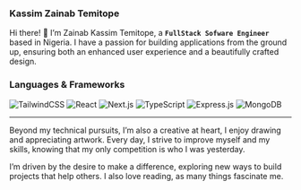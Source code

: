 ### Kassim Zainab Temitope

Hi there! 👋 I’m Zainab Kassim Temitope, a **`FullStack Sofware Engineer`**  based in Nigeria. I have a passion for building applications from the ground up, ensuring both an enhanced user experience and a beautifully crafted design.

### Languages & Frameworks

<div align="left">
   <img src="https://img.shields.io/badge/TailwindCSS-%2346A2F6.svg?style=for-the-badge&logo=tailwindcss&logoColor=white" alt="TailwindCSS" />
  <img src="https://img.shields.io/badge/React-%2361DAFB.svg?style=for-the-badge&logo=react&logoColor=%2361DAFB" alt="React" />
  <img src="https://img.shields.io/badge/Next.js-%23000000.svg?style=for-the-badge&logo=next.js&logoColor=white" alt="Next.js" />
  <img src="https://img.shields.io/badge/TypeScript-%23007ACC.svg?style=for-the-badge&logo=typescript&logoColor=white" alt="TypeScript" />
  <img src="https://img.shields.io/badge/Express.js-%23404d59.svg?style=for-the-badge&logo=express&logoColor=white" alt="Express.js" />
  <img src="https://img.shields.io/badge/MongoDB-%2347A248.svg?style=for-the-badge&logo=mongodb&logoColor=white" alt="MongoDB" />
</div>


---
Beyond my technical pursuits, I’m also a creative at heart, I enjoy drawing and appreciating artwork. Every day, I strive to improve myself and my skills, knowing that my only competition is who I was yesterday.

I’m driven by the desire to make a difference, exploring new ways to build projects that help others. I also love reading, as many things fascinate me.
